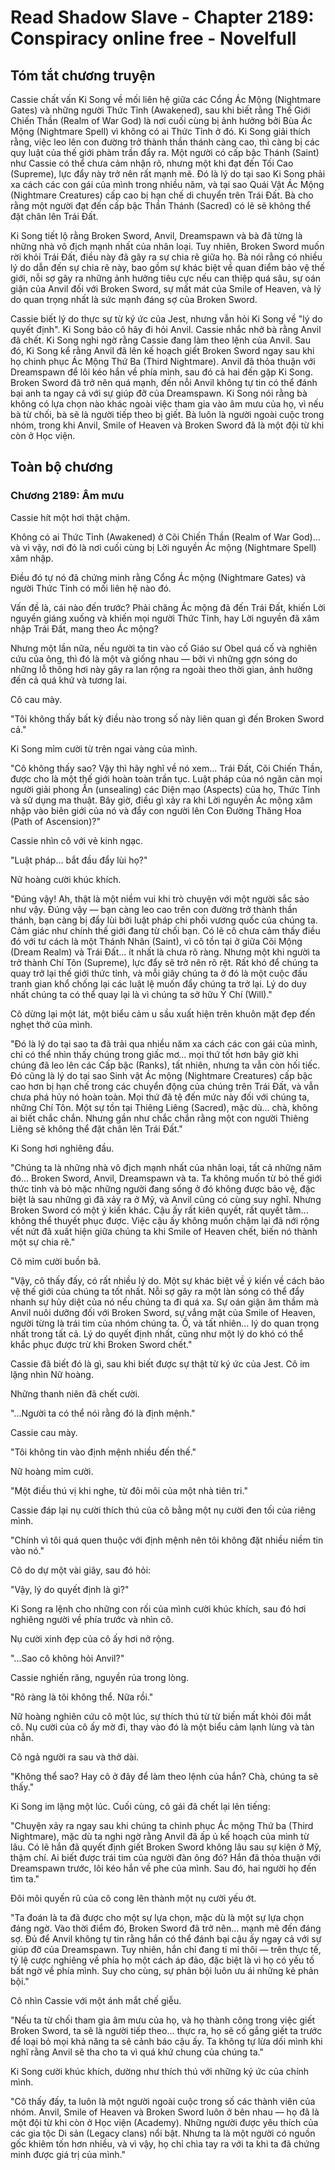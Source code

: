 # Read Shadow Slave - Chapter 2189: Conspiracy online free - Novelfull

## Tóm tắt chương truyện

Cassie chất vấn Ki Song về mối liên hệ giữa các Cổng Ác Mộng (Nightmare Gates) và những người Thức Tỉnh (Awakened), sau khi biết rằng Thế Giới Chiến Thần (Realm of War God) là nơi cuối cùng bị ảnh hưởng bởi Bùa Ác Mộng (Nightmare Spell) vì không có ai Thức Tỉnh ở đó. Ki Song giải thích rằng, việc leo lên con đường trở thành thần thánh càng cao, thì càng bị các quy luật của thế giới phàm trần đẩy ra. Một người có cấp bậc Thánh (Saint) như Cassie có thể chưa cảm nhận rõ, nhưng một khi đạt đến Tối Cao (Supreme), lực đẩy này trở nên rất mạnh mẽ. Đó là lý do tại sao Ki Song phải xa cách các con gái của mình trong nhiều năm, và tại sao Quái Vật Ác Mộng (Nightmare Creatures) cấp cao bị hạn chế di chuyển trên Trái Đất. Bà cho rằng một người đạt đến cấp bậc Thần Thánh (Sacred) có lẽ sẽ không thể đặt chân lên Trái Đất.

Ki Song tiết lộ rằng Broken Sword, Anvil, Dreamspawn và bà đã từng là những nhà vô địch mạnh nhất của nhân loại. Tuy nhiên, Broken Sword muốn rời khỏi Trái Đất, điều này đã gây ra sự chia rẽ giữa họ. Bà nói rằng có nhiều lý do dẫn đến sự chia rẽ này, bao gồm sự khác biệt về quan điểm bảo vệ thế giới, nỗi sợ gây ra những ảnh hưởng tiêu cực nếu can thiệp quá sâu, sự oán giận của Anvil đối với Broken Sword, sự mất mát của Smile of Heaven, và lý do quan trọng nhất là sức mạnh đáng sợ của Broken Sword.

Cassie biết lý do thực sự từ ký ức của Jest, nhưng vẫn hỏi Ki Song về "lý do quyết định". Ki Song bảo cô hãy đi hỏi Anvil. Cassie nhắc nhở bà rằng Anvil đã chết. Ki Song nghi ngờ rằng Cassie đang làm theo lệnh của Anvil. Sau đó, Ki Song kể rằng Anvil đã lên kế hoạch giết Broken Sword ngay sau khi họ chinh phục Ác Mộng Thứ Ba (Third Nightmare). Anvil đã thỏa thuận với Dreamspawn để lôi kéo hắn về phía mình, sau đó cả hai đến gặp Ki Song. Broken Sword đã trở nên quá mạnh, đến nỗi Anvil không tự tin có thể đánh bại anh ta ngay cả với sự giúp đỡ của Dreamspawn. Ki Song nói rằng bà không có lựa chọn nào khác ngoài việc tham gia vào âm mưu của họ, vì nếu bà từ chối, bà sẽ là người tiếp theo bị giết. Bà luôn là người ngoài cuộc trong nhóm, trong khi Anvil, Smile of Heaven và Broken Sword đã là một đội từ khi còn ở Học viện.

## Toàn bộ chương

### Chương 2189: Âm mưu

Cassie hít một hơi thật chậm.

Không có ai Thức Tỉnh (Awakened) ở Cõi Chiến Thần (Realm of War God)... và vì vậy, nơi đó là nơi cuối cùng bị Lời nguyền Ác mộng (Nightmare Spell) xâm nhập.

Điều đó tự nó đã chứng minh rằng Cổng Ác mộng (Nightmare Gates) và người Thức Tỉnh có mối liên hệ nào đó.

Vấn đề là, cái nào đến trước? Phải chăng Ác mộng đã đến Trái Đất, khiến Lời nguyền giáng xuống và khiến mọi người Thức Tỉnh, hay Lời nguyền đã xâm nhập Trái Đất, mang theo Ác mộng?

Nhưng một lần nữa, nếu người ta tin vào cố Giáo sư Obel quá cố và nghiên cứu của ông, thì đó là một và giống nhau — bởi vì những gợn sóng do những lỗ thông hơi này gây ra lan rộng ra ngoài theo thời gian, ảnh hưởng đến cả quá khứ và tương lai.

Cô cau mày.

"Tôi không thấy bất kỳ điều nào trong số này liên quan gì đến Broken Sword cả."

Ki Song mỉm cười từ trên ngai vàng của mình.

"Cô không thấy sao? Vậy thì hãy nghĩ về nó xem... Trái Đất, Cõi Chiến Thần, được cho là một thế giới hoàn toàn trần tục. Luật pháp của nó ngăn cản mọi người giải phong Ấn (unsealing) các Diện mạo (Aspects) của họ, Thức Tỉnh và sử dụng ma thuật. Bây giờ, điều gì xảy ra khi Lời nguyền Ác mộng xâm nhập vào biên giới của nó và đẩy con người lên Con Đường Thăng Hoa (Path of Ascension)?"

Cassie nhìn cô với vẻ kinh ngạc.

"Luật pháp... bắt đầu đẩy lùi họ?"

Nữ hoàng cười khúc khích.

"Đúng vậy! Ah, thật là một niềm vui khi trò chuyện với một người sắc sảo như vậy. Đúng vậy — bạn càng leo cao trên con đường trở thành thần thánh, bạn càng bị đẩy lùi bởi luật pháp chi phối vương quốc của chúng ta. Cảm giác như chính thế giới đang từ chối bạn. Có lẽ cô chưa cảm thấy điều đó với tư cách là một Thánh Nhân (Saint), vì cô tồn tại ở giữa Cõi Mộng (Dream Realm) và Trái Đất... ít nhất là chưa rõ ràng. Nhưng một khi người ta trở thành Chí Tôn (Supreme), lực đẩy sẽ trở nên rõ rệt. Rất khó để chúng ta quay trở lại thế giới thức tỉnh, và mỗi giây chúng ta ở đó là một cuộc đấu tranh gian khổ chống lại các luật lệ muốn đẩy chúng ta trở lại. Lý do duy nhất chúng ta có thể quay lại là vì chúng ta sở hữu Ý Chí (Will)."

Cô dừng lại một lát, một biểu cảm u sầu xuất hiện trên khuôn mặt đẹp đến nghẹt thở của mình.

"Đó là lý do tại sao ta đã trải qua nhiều năm xa cách các con gái của mình, chỉ có thể nhìn thấy chúng trong giấc mơ... mọi thứ tốt hơn bây giờ khi chúng đã leo lên các Cấp bậc (Ranks), tất nhiên, nhưng ta vẫn còn hối tiếc. Đó cũng là lý do tại sao Sinh vật Ác mộng (Nightmare Creatures) cấp bậc cao hơn bị hạn chế trong các chuyển động của chúng trên Trái Đất, và vẫn chưa phá hủy nó hoàn toàn. Mọi thứ đã tệ đến mức này đối với chúng ta, những Chí Tôn. Một sự tồn tại Thiêng Liêng (Sacred), mặc dù... chà, không ai biết chắc chắn. Nhưng gần như chắc chắn rằng một con người Thiêng Liêng sẽ không thể đặt chân lên Trái Đất."

Ki Song hơi nghiêng đầu.

"Chúng ta là những nhà vô địch mạnh nhất của nhân loại, tất cả những năm đó... Broken Sword, Anvil, Dreamspawn và ta. Ta không muốn từ bỏ thế giới thức tỉnh và bỏ mặc những người đang sống ở đó không được bảo vệ, đặc biệt là sau những gì đã xảy ra ở Mỹ, và Anvil cũng có cùng suy nghĩ. Nhưng Broken Sword có một ý kiến khác. Cậu ấy rất kiên quyết, rất quyết tâm... không thể thuyết phục được. Việc cậu ấy không muốn chậm lại đã nới rộng vết nứt đã xuất hiện giữa chúng ta khi Smile of Heaven chết, biến nó thành một sự chia rẽ."

Cô mỉm cười buồn bã.

"Vậy, cô thấy đấy, có rất nhiều lý do. Một sự khác biệt về ý kiến về cách bảo vệ thế giới của chúng ta tốt nhất. Nỗi sợ gây ra một làn sóng có thể đẩy nhanh sự hủy diệt của nó nếu chúng ta đi quá xa. Sự oán giận âm thầm mà Anvil nuôi dưỡng đối với Broken Sword, sự vắng mặt của Smile of Heaven, người từng là trái tim của nhóm chúng ta. Ồ, và tất nhiên... lý do quan trọng nhất trong tất cả. Lý do quyết định nhất, cũng như một lý do khó có thể khắc phục được trừ khi Broken Sword chết."

Cassie đã biết đó là gì, sau khi biết được sự thật từ ký ức của Jest. Cô im lặng nhìn Nữ hoàng.

Những thanh niên đã chết cười.

"...Người ta có thể nói rằng đó là định mệnh."

Cassie cau mày.

"Tôi không tin vào định mệnh nhiều đến thế."

Nữ hoàng mỉm cười.

"Một điều thú vị khi nghe, từ đôi môi của một nhà tiên tri."

Cassie đáp lại nụ cười thích thú của cô bằng một nụ cười đen tối của riêng mình.

"Chính vì tôi quá quen thuộc với định mệnh nên tôi không đặt nhiều niềm tin vào nó."

Cô do dự một vài giây, sau đó hỏi:

"Vậy, lý do quyết định là gì?"

Ki Song ra lệnh cho những con rối của mình cười khúc khích, sau đó hơi nghiêng người về phía trước và nhìn cô.

Nụ cười xinh đẹp của cô ấy hơi nở rộng.

"...Sao cô không hỏi Anvil?"

Cassie nghiến răng, nguyền rủa trong lòng.

"Rõ ràng là tôi không thể. Nữa rồi."

Nữ hoàng nghiên cứu cô một lúc, sự thích thú từ từ biến mất khỏi đôi mắt cô. Nụ cười của cô ấy mờ đi, thay vào đó là một biểu cảm lạnh lùng và tàn nhẫn.

Cô ngả người ra sau và thở dài.

"Không thể sao? Hay cô ở đây để làm theo lệnh của hắn? Chà, chúng ta sẽ thấy."

Ki Song im lặng một lúc. Cuối cùng, cô gái đã chết lại lên tiếng:

"Chuyện xảy ra ngay sau khi chúng ta chinh phục Ác mộng Thứ ba (Third Nightmare), mặc dù ta nghi ngờ rằng Anvil đã ấp ủ kế hoạch của mình từ lâu. Có lẽ hắn đã quyết định giết Broken Sword không lâu sau sự kiện ở Mỹ, thậm chí. Ai biết được trái tim của người đàn ông đó? Hắn đã thỏa thuận với Dreamspawn trước, lôi kéo hắn về phe của mình. Sau đó, hai người họ đến tìm ta."

Đôi môi quyến rũ của cô cong lên thành một nụ cười yếu ớt.

"Ta đoán là ta đã được cho một sự lựa chọn, mặc dù là một sự lựa chọn đáng ngờ. Vào thời điểm đó, Broken Sword đã trở nên... mạnh mẽ đến đáng sợ. Đủ để Anvil không tự tin rằng hắn có thể đánh bại cậu ấy ngay cả với sự giúp đỡ của Dreamspawn. Tuy nhiên, hắn chỉ đang tỉ mỉ thôi — trên thực tế, tỷ lệ cược nghiêng về phía họ một cách áp đảo, đặc biệt là vì họ có yếu tố bất ngờ về phía mình. Suy cho cùng, sự phản bội luôn ưu ái những kẻ phản bội."

Cô nhìn Cassie với một ánh mắt chế giễu.

"Nếu ta từ chối tham gia âm mưu của họ, và họ thành công trong việc giết Broken Sword, ta sẽ là người tiếp theo... thực ra, họ sẽ cố gắng giết ta trước để loại bỏ mọi khả năng ta sẽ cảnh báo cậu ấy. Ta không tự lừa dối mình khi nghĩ rằng Anvil sẽ tha cho ta vì quá khứ chung của chúng ta."

Ki Song cười khúc khích, dường như thích thú với những ký ức của chính mình.

"Cô thấy đấy, ta luôn là một người ngoài cuộc trong số các thành viên của nhóm. Anvil, Smile of Heaven và Broken Sword luôn ở bên nhau — họ đã là một đội từ khi còn ở Học viện (Academy). Những người được yêu thích của các gia tộc Di sản (Legacy clans) nổi bật. Nhưng ta là một người có nguồn gốc khiêm tốn hơn nhiều, và vì vậy, họ chỉ chìa tay ra với ta khi ta đã chứng minh được giá trị của mình."
